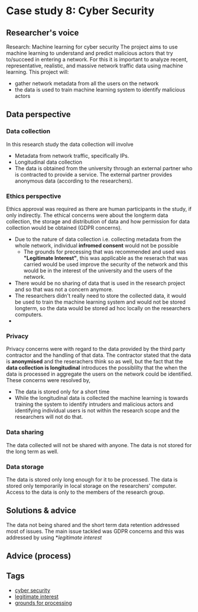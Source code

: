 # Case study 8: Cyber Security

## Researcher's voice

Research: Machine learning for cyber security
The project aims to use machine learning to understand and predict malicious actors that try to/succeed in entering a network. For this it is important to analyze recent, representative, realistic, and massive network traffic data using machine learning.
This project will: 
- gather network metadata from all the users on the network
- the data is used to train machine learning system to identify malicious actors


## Data perspective

### Data collection

In this research study the data collection will involve
- Metadata from network traffic, specifically IPs. 
- Longitudinal data collection
- The data is obtained from the university through an external partner who is contracted to provide a service. The external partner provides anonymous data (according to the researchers).  


### Ethics perspective

Ethics approval was required as there are human participants in the study, if only indirectly.
The ethical concerns were about the longterm data collection, the storage and distribution of data and how permission for data collection would be obtained (GDPR concerns).
- Due to the nature of data collection i.e. collecting metadata from the whole network, individual **infromed consent** would not be possible
    - The grounds for precessing that was recommended and used was **"Legitimate Interest"**, this was applicable as the reserach that was carried would be used improve the security of the network and this would be in the interest of the university and the users of the network.
- There would be no sharing of data that is used in the research project and so that was not a concern anymore.
- The researchers didn't really need to store the collected data, it would be used to train the machine learning system and would not be stored longterm, so the data would be stored ad hoc locally on the researchers computers.
- 

### Privacy 

Privacy concerns were with regard to the data provided by the third party contractor and the handling of that data. The contractor stated that the data is **anonymised** and the reserachers think so as well, but the fact that the **data collection is longitudinal** introduces the possiblilty that the when the data is processed in aggregate the users on the network could be identified. 
These concerns were resolved by,
- The data is stored only for a short time 
- While the longitudinal data is collected the machine learning is towards training the system to identify intruders and malicious actors and identifying individual users is not within the research scope and the researchers will not do that. 

### Data sharing

The data collected will not be shared with anyone. The data is not stored for the long term as well. 

### Data storage

The data is stored only long enough for it to be processed. The data is stored only temporarily in local storage on the researchers' computer. Access to the data is only to the members of the research group.  

## Solutions & advice
The data not being shared and the short term data retention addressed most of issues. The main issue tackled was GDPR concerns and this was addressed by using **legitimate interest*  
## Advice (process)

## Tags 
- [cyber security](https://nzr.github.io/DS-BOK/search.html?q=cyber+security)
- [legitimate interest](https://nzr.github.io/DS-BOK/search.html?q=legitimate+interest)
- [grounds for processing](https://nzr.github.io/DS-BOK/search.html?q=grounds+for+processing)


